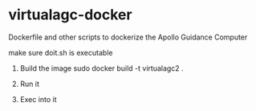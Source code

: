 # virtualagc-docker
Dockerfile and other scripts to dockerize the Apollo Guidance Computer

make sure doit.sh is executable 

1. Build the image
sudo docker build -t virtualagc2 .

2. Run it

3. Exec into it
